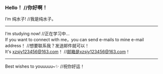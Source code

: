 ### Hello！    //你好啊！    
I’m 纯水子!   //我是纯水子。    
****
I‘m studying now!    //正在学习中...        
If you want to connect with me，you can send e-mails to mine e-mail address！   //想要联系我？发送邮件就可以！         
It's xzsjy123456@163.com！   //邮箱是xzsjy123456@163.com！      
**** 
Best wishes to youuuuu~✨   //祝你好运！     
   
